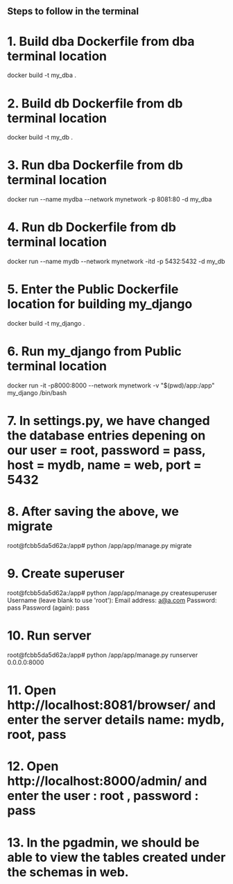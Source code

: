 ## Steps to follow in the terminal

# 1. Build dba Dockerfile from dba terminal location
docker build -t my_dba .

# 2. Build db Dockerfile from db terminal location
docker build -t my_db .

# 3. Run dba Dockerfile from db terminal location
docker run --name mydba --network mynetwork -p 8081:80 -d my_dba

# 4. Run db Dockerfile from db terminal location
docker run --name mydb --network mynetwork -itd -p 5432:5432 -d my_db

# 5. Enter the Public Dockerfile location for building my_django
docker build -t my_django .

# 6. Run my_django from Public terminal location
docker run -it -p8000:8000 --network mynetwork -v "$(pwd)/app:/app" my_django /bin/bash

# 7. In settings.py, we have changed the database entries depening on our user = root, password = pass, host = mydb, name = web, port = 5432

# 8. After saving the above, we migrate
root@fcbb5da5d62a:/app# python /app/app/manage.py migrate

# 9. Create superuser
root@fcbb5da5d62a:/app# python /app/app/manage.py createsuperuser
Username (leave blank to use 'root'): 
Email address: a@a.com
Password: pass
Password (again): pass

# 10. Run server
root@fcbb5da5d62a:/app# python /app/app/manage.py runserver 0.0.0.0:8000

# 11. Open http://localhost:8081/browser/ and enter the server details name: mydb, root, pass

# 12. Open http://localhost:8000/admin/ and enter the user : root , password : pass

# 13. In the pgadmin, we should be able to view the tables created under the schemas in web.